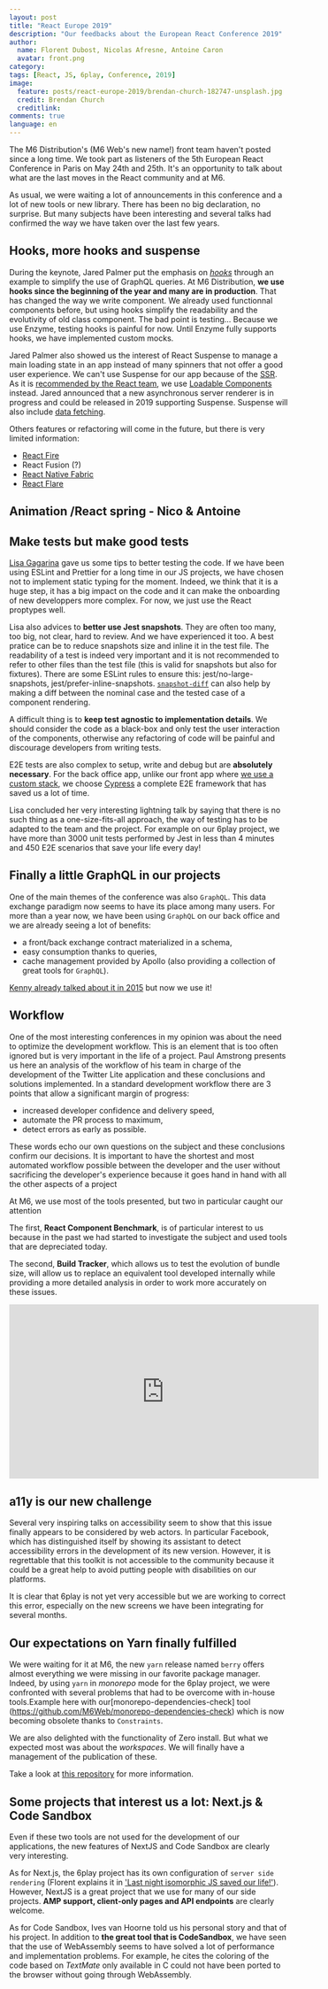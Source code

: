 ```yaml
---
layout: post
title: "React Europe 2019"
description: "Our feedbacks about the European React Conference 2019"
author:
  name: Florent Dubost, Nicolas Afresne, Antoine Caron
  avatar: front.png
category:
tags: [React, JS, 6play, Conference, 2019]
image:
  feature: posts/react-europe-2019/brendan-church-182747-unsplash.jpg
  credit: Brendan Church
  creditlink: 
comments: true
language: en
---
```


The M6 Distribution's (M6 Web's new name!) front team haven't posted since a long time. We took part as listeners of the 5th European React Conference in Paris on May 24th and 25th. It's an opportunity to talk about what are the last moves in the React community and at M6.

As usual, we were waiting a lot of announcements in this conference and a lot of new tools or new library. There has been no big declaration, no surprise. But many subjects have been interesting and several talks had confirmed the way we have taken over the last few years. 

## Hooks, more hooks and suspense

During the keynote, Jared Palmer put the emphasis on _[hooks](https://reactjs.org/docs/hooks-overview.html)_ through an example to simplify the use of GraphQL queries. At M6 Distribution, **we use hooks since the beginning of the year and many are in production**. That has changed the way we write component. We already used functionnal components before, but using hooks simplify the readability and the evolutivity of old class component. The bad point is testing... Because we use Enzyme, testing hooks is painful for now. Until Enzyme fully supports hooks, we have implemented custom mocks.

Jared Palmer also showed us the interest of React Suspense to manage a main loading state in an app instead of many spinners that not offer a good user experience. We can't use Suspense for our app because of the [SSR](https://tech.m6web.fr/spa-mode-isomorphism-js/). As it is [recommended by the React team](https://reactjs.org/docs/code-splitting.html#reactlazy), we use [Loadable Components](https://github.com/smooth-code/loadable-components) instead. Jared  announced that a new asynchronous server renderer is in progress and could be released in 2019 supporting Suspense. Suspense will also include [data fetching](https://reactjs.org/blog/2018/11/27/react-16-roadmap.html#react-16x-mid-2019-the-one-with-suspense-for-data-fetching).

Others features or refactoring will come in the future, but there is very limited information:
- [React Fire](https://github.com/facebook/react/issues/13525)
- React Fusion (?)
- [React Native Fabric](https://github.com/react-native-community/discussions-and-proposals/issues/4)
- [React Flare](https://github.com/facebook/react/issues/15257)

## Animation /React spring - Nico & Antoine

## Make tests but make good tests

[Lisa Gagarina](https://twitter.com/lisa_gagarina) gave us some tips to better testing the code. If we have been using ESLint and Prettier for a long time in our JS projects, we have chosen not to implement static typing for the moment. Indeed, we think that it is a huge step, it has a big impact on the code and it can make the onboarding of new developpers more complex. For now, we just use the React proptypes well.

Lisa also advices to **better use Jest snapshots**. They are often too many, too big, not clear, hard to review. And we have experienced it too. A best pratice can be to reduce snapshots size and inline it in the test file. The readability of a test is indeed very important and it is not recommended to refer to other files than the test file (this is valid for snapshots but also for fixtures). There are some ESLint rules to ensure this: jest/no-large-snapshots, jest/prefer-inline-snapshots. [`snapshot-diff`](https://github.com/jest-community/snapshot-diff) can also help by making a diff between the nominal case and the tested case of a component rendering.

A difficult thing is to **keep test agnostic to implementation details**. We should consider the code as a black-box and only test the user interaction of the components, otherwise any refactoring of code will be painful and discourage developers from writing tests.

E2E tests are also complex to setup, write and debug but are **absolutely necessary**. For the back office app, unlike our front app where [we use a custom stack](https://tech.m6web.fr/tests-fonctionnels-app-js/), we choose [Cypress](https://www.cypress.io/) a complete E2E framework that has saved us a lot of time.

Lisa concluded her very interesting lightning talk by saying that there is no such thing as a one-size-fits-all approach, the way of testing has to be adapted to the team and the project. For example on our 6play project, we have more than 3000 unit tests performed by Jest in less than 4 minutes and 450 E2E scenarios that save your life every day!

## Finally a little GraphQL in our projects

One of the main themes of the conference was also `GraphQL`. 
This data exchange paradigm now seems to have its place among many users.
For more than a year now, we have been using `GraphQL` on our back office and we are already seeing a lot of benefits:

- a front/back exchange contract materialized in a schema,
- easy consumption thanks to queries,
- cache management provided by Apollo (also providing a collection of great tools for `GraphQL`).

[Kenny already talked about it in 2015](https://tech.m6web.fr/immutablejs-relay-graphql-react-native/) but now we use it!

## Workflow

One of the most interesting conferences in my opinion was about the need to optimize the development workflow. This is an element that is too often ignored but is very important in the life of a project.  Paul Amstrong presents us here an analysis of the workflow of his team in charge of the development of the Twitter Lite application and these conclusions and solutions implemented. In a standard development workflow there are 3 points that allow a significant margin of progress:
- increased developer confidence and delivery speed,
- automate the PR process to maximum,
- detect errors as early as possible.

These words echo our own questions on the subject and these conclusions confirm our decisions. 
It is important to have the shortest and most automated workflow possible between the developer and the user without sacrificing the developer's experience because it goes hand in hand with all the other aspects of a project

At M6, we use most of the tools presented, but two in particular caught our attention

The first, **React Component Benchmark**, is of particular interest to us because in the past we had started to investigate the subject and used tools that are depreciated today.

The second, **Build Tracker**, which allows us to test the evolution of bundle size, will allow us to replace an equivalent tool developed internally while providing a more detailed analysis in order to work more accurately on these issues.

<iframe width="560" height="315" src="https://www.youtube-nocookie.com/embed/ikn_dBSski8" frameborder="0" allow="accelerometer; autoplay; encrypted-media; gyroscope; picture-in-picture" allowfullscreen></iframe>

## a11y is our new challenge

Several very inspiring talks on accessibility seem to show that this issue finally appears to be considered by web actors. In particular Facebook, which has distinguished itself by showing its assistant to detect accessibility errors in the development of its new version. However, it is regrettable that this toolkit is not accessible to the community because it could be a great help to avoid putting people with disabilities on our platforms.

It is clear that 6play is not yet very accessible but we are working to correct this error, especially on the new screens we have been integrating for several months. 

## Our expectations on Yarn finally fulfilled

We were waiting for it at M6, the new `yarn` release named `berry` offers almost everything we were missing in our favorite package manager.
Indeed, by using `yarn` in _monorepo_ mode for the 6play project, we were confronted with several problems that had to be overcome with in-house tools.Example here with our[monorepo-dependencies-check] tool (https://github.com/M6Web/monorepo-dependencies-check) which is now becoming obsolete thanks to `Constraints`.

We are also delighted with the functionality of Zero install. But what we expected most was about the _workspaces_. We will finally have a management of the publication of these.

Take a look at [this repository](https://github.com/yarnpkg/berry) for more information.

## Some projects that interest us a lot: Next.js & Code Sandbox

Even if these two tools are not used for the development of our applications, the new features of NextJS and Code Sandbox are clearly very interesting. 

As for Next.js, the 6play project has its own configuration of `server side rendering` (Florent explains it in ['Last night isomorphic JS saved our life!'](https://tech.m6web.fr/spa-mode-isomorphism-js/)). However, NextJS is a great project that we use for many of our side projects. **AMP support, client-only pages and API endpoints** are clearly welcome.

As for Code Sandbox, Ives van Hoorne told us his personal story and that of his project. In addition to **the great tool that is CodeSandbox**, we have seen that the use of WebAssembly seems to have solved a lot of performance and implementation problems. For example, he cites the coloring of the code based on _TextMate_ only available in C could not have been ported to the browser without going through WebAssembly.
